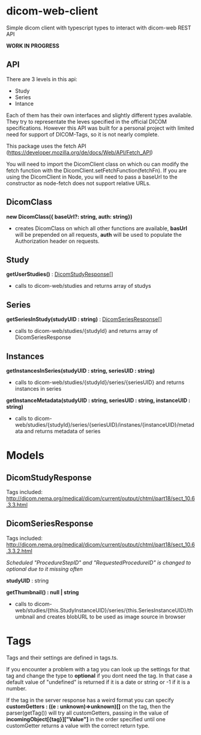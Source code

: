 # dicom-web-client
Simple dicom client with typescript types to interact with dicom-web REST API

__WORK IN PROGRESS__

## API
There are 3 levels in this api:
- Study
- Series
- Intance

Each of them has their own interfaces and slightly different types available.
They try to representate the leves specified in the official DICOM specifications. However this API was built for a personal project with limited need for support of DICOM-Tags, so it is not nearly complete.

This package uses the fetch API (https://developer.mozilla.org/de/docs/Web/API/Fetch_API)

You will need to import the DicomClient class on which ou can modify the fetch function with the DicomClient.setFetchFunction(fetchFn).
If you are using the DicomClient in Node, you will need to pass a baseUrl to the constructor as node-fetch does not support relative URLs.

## DicomClass
__new DicomClass({ baseUrl?: string,  auth: string})__
- creates DicomClass on which all other functions are available, __basUrl__ will be prepended on all requests, __auth__ will be used to populate the Authorization header on requests.

## Study
__getUserStudies()__ : [DicomStudyResponse[]](#DicomStudyResponse)
- calls to dicom-web/studies and returns array of studys

## Series
__getSeriesInStudy(studyUID : string)__ : [DicomSeriesResponse[]](#DicomSeriesResponse)
- calls to dicom-web/studies/{studyId} and returns array of DicomSeriesResponse

## Instances
__getInstancesInSeries(studyUID : string, seriesUID : string)__
- calls to dicom-web/studies/{studyId}/series/{seriesUID} and returns instances in series

__getInstanceMetadata(studyUID : string, seriesUID : string, instanceUID : string)__
- calls to dicom-web/studies/{studyId}/series/{seriesUID}/instanes/{instanceUID}/metadata and returns metadata of series

# Models
## DicomStudyResponse
Tags included: http://dicom.nema.org/medical/dicom/current/output/chtml/part18/sect_10.6.3.3.html

## DicomSeriesResponse
Tags included: http://dicom.nema.org/medical/dicom/current/output/chtml/part18/sect_10.6.3.3.2.html

_Scheduled "ProcedureStepID" and "RequestedProcedureID" is changed to optional due to it missing often_

__studyUID__ : string

__getThumbnail() : null | string__
- calls to dicom-web/studies/{this.StudyInstanceUID}/series/{this.SeriesInstanceUID}/thumbnail and creates blobURL to be used as image source in browser

# Tags
Tags and their settings are defined in tags.ts.

If you encounter a problem with a tag you can look up the settings for that tag and change the type to __optional__ if you dont need the tag. In that case a default value of "undefined" is returned if it is a date or string or -1 if it is a number. 

If the tag in the server response has a weird format you can specify __customGetters : ((e : unknown)=>unknown)[]__ on the tag, then the parser(getTag()) will try all customGetters, passing in the value of __incomingObject[{tag}]["Value"]__ in the order specified until one customGetter returns a value with the correct return type.





